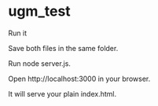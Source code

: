 # ugm_test

Run it

Save both files in the same folder.

Run node server.js.

Open http://localhost:3000
 in your browser.

It will serve your plain index.html.
